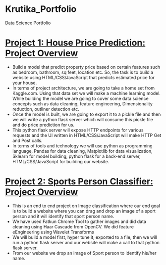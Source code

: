 # Krutika_Portfolio
Data Science Portfolio

# [Project 1: House Price Prediction: Project Overview](https://github.com/KrutikaDesai02/HousePricePrediction)
* Build a model that predict property price based on certain features such as bedroom, bathroom, sq feet, location etc. So, the task is to build a website using HTML/CSS/JavaScript that predicts estimated price for your house.
* In terms of project architecture, we are going to take a home set from Kaggle.com. Using that data set we will make a machine learning model. While building the model we are going to cover some data science concepts such as data cleaning, feature engineering, Dimensionality reduction, outliner detection etc.
* Once the model is built, we are going to export it to a pickle file and then we will write a python flask server which will consume this pickle file and do price prediction for us.
* This python flask server will expose HTTP endpoints for various requests and the UI written in HTML/CSS/JavaScript will make HTTP Get and Post calls.
* In terms of tools and technology we will use python as programming language, Pandas for data cleaning, Matplotlib for data visualization, Sklearn for model building, python flask for a back-end server, HTML/CSS/JavaScript for building our website.

# [Project 2: Sports Person Classifier: Project Overview](https://github.com/KrutikaDesai02/SportsPersonClassifier)
* This is an end to end project on Image classification where our end goal is to build a website where you can drag and drop an image of a sport person and it will identify that sport person name.
* We have used Fatkun Chrome Tool to gather images and did data cleaning using Haar Cascade from OpenCV. We did feature eEngineering using Wavelet Transforms
* We will build a model first, hyper tune it, exported to a file, then we will run a python flask server and our website will make a call to that python flask server. 
* From our website we drop an image of Sport person to identify his/her name.
